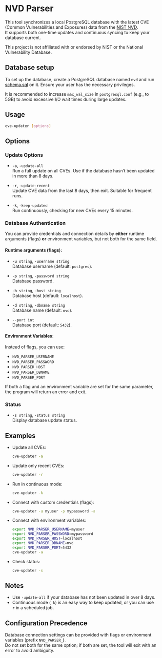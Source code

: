 # NVD Parser

This tool synchronizes a local PostgreSQL database with the latest CVE (Common Vulnerabilities and Exposures) data from the [NIST NVD](https://nvd.nist.gov/).  
It supports both one-time updates and continuous syncing to keep your database current.

This project is not affiliated with or endorsed by NIST or the National Vulnerability Database.

## Database setup

To set up the database, create a PostgreSQL database named `nvd` and run [schema.sql](schema.sql) on it. Ensure your user has the necessary privileges.

It is recommended to increase `max_wal_size` in `postgresql.conf` (e.g., to 5GB) to avoid excessive I/O wait times during large updates.

## Usage

```bash
cve-updater [options]
```

## Options

### Update Options

* `-a`, `-update-all`  
  Run a full update on all CVEs. Use if the database hasn’t been updated in more than 8 days.

* `-r`, `-update-recent`  
  Update CVE data from the last 8 days, then exit. Suitable for frequent runs.

* `-k`, `-keep-updated`  
  Run continuously, checking for new CVEs every 15 minutes.

### Database Authentication

You can provide credentials and connection details by **either** runtime arguments (flags) **or** environment variables, but not both for the same field.

#### Runtime arguments (flags):

* `-u string`, `-username string`  
  Database username (default: `postgres`).

* `-p string`, `-password string`  
  Database password.

* `-h string`, `-host string`  
  Database host (default: `localhost`).

* `-d string`, `-dbname string`  
  Database name (default: `nvd`).

* `--port int`  
  Database port (default: `5432`).

#### Environment Variables:

Instead of flags, you can use:

- `NVD_PARSER_USERNAME`
- `NVD_PARSER_PASSWORD`
- `NVD_PARSER_HOST`
- `NVD_PARSER_DBNAME`
- `NVD_PARSER_PORT`

If both a flag and an environment variable are set for the same parameter, the program will return an error and exit.

### Status

* `-s string`, `-status string`  
  Display database update status.

## Examples

* Update all CVEs:

  ```bash
  cve-updater -a
  ```

* Update only recent CVEs:

  ```bash
  cve-updater -r
  ```

* Run in continuous mode:

  ```bash
  cve-updater -k
  ```

* Connect with custom credentials (flags):

  ```bash
  cve-updater -u myuser -p mypassword -a
  ```

* Connect with environment variables:

  ```bash
  export NVD_PARSER_USERNAME=myuser
  export NVD_PARSER_PASSWORD=mypassword
  export NVD_PARSER_HOST=localhost
  export NVD_PARSER_DBNAME=nvd
  export NVD_PARSER_PORT=5432
  cve-updater -a
  ```

* Check status:

  ```bash
  cve-updater -s
  ```

## Notes

* Use `-update-all` if your database has not been updated in over 8 days.
* Continuous mode (`-k`) is an easy way to keep updated, or you can use `-r` in a scheduled job.

## Configuration Precedence

Database connection settings can be provided with flags or environment variables (prefix `NVD_PARSER_`).  
Do not set both for the same option; if both are set, the tool will exit with an error to avoid ambiguity.
